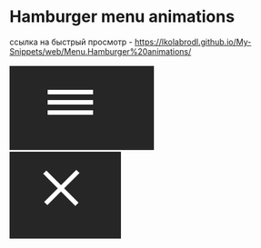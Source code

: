 # Hamburger menu animations

ссылка на быстрый просмотр -  https://lkolabrodl.github.io/My-Snippets/web/Menu.Hamburger%20animations/
<br>
<br>
![Alt text](https://raw.githubusercontent.com/lKolabrodl/My-Snippets/master/web/Menu.Hamburger%20animations/Screenshot_2.png)
<br>
![Alt text](https://raw.githubusercontent.com/lKolabrodl/My-Snippets/master/web/Menu.Hamburger%20animations/Screenshot_1.png)
